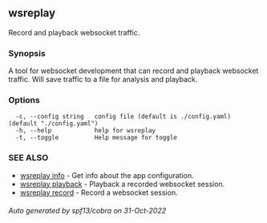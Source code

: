 ## wsreplay

Record and playback websocket traffic.

### Synopsis

A tool for websocket development that can record and playback websocket traffic.
Will save traffic to a file for analysis and playback.

### Options

```
  -c, --config string   config file (default is ./config.yaml) (default "./config.yaml")
  -h, --help            help for wsreplay
  -t, --toggle          Help message for toggle
```

### SEE ALSO

* [wsreplay info](wsreplay_info.md)	 - Get info about the app configuration.
* [wsreplay playback](wsreplay_playback.md)	 - Playback a recorded websocket session.
* [wsreplay record](wsreplay_record.md)	 - Record a websocket session.

###### Auto generated by spf13/cobra on 31-Oct-2022
